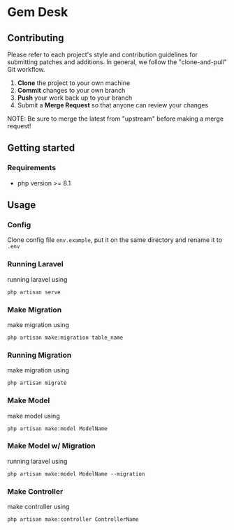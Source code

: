 # Gem Desk

## Contributing
Please refer to each project's style and contribution guidelines for submitting patches and additions. In general, we follow the "clone-and-pull" Git workflow.
1. **Clone** the project to your own machine
2. **Commit** changes to your own branch
3. **Push** your work back up to your branch
4. Submit a **Merge Request** so that anyone can review your changes

NOTE: Be sure to merge the latest from "upstream" before making a merge request!

## Getting started

### Requirements
- php version >= 8.1

## Usage

### Config

Clone config file `env.example`, put it on the same directory and rename it to `.env`


### Running Laravel
running laravel using
```
php artisan serve
```

### Make Migration
make migration using
```
php artisan make:migration table_name
```

### Running Migration
make migration using
```
php artisan migrate
```

### Make Model
make model using
```
php artisan make:model ModelName
```

### Make Model w/ Migration
running laravel using
```
php artisan make:model ModelName --migration
```

### Make Controller
make controller using
```
php artisan make:controller ControllerName 
```




